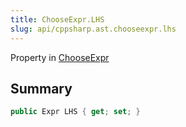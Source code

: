 ```yaml
---
title: ChooseExpr.LHS
slug: api/cppsharp.ast.chooseexpr.lhs
---
```

Property in [ChooseExpr](/api/cppsharp/ast/chooseexpr)

## Summary



```csharp
public Expr LHS { get; set; }
```

